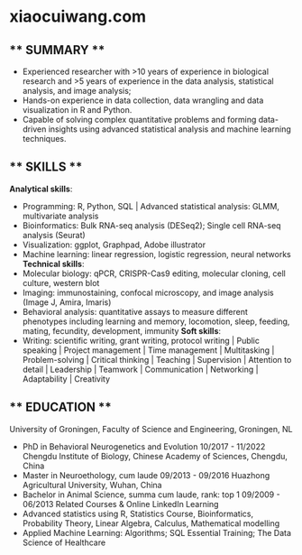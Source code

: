 # xiaocuiwang.com
## ** SUMMARY **
- Experienced researcher with >10 years of experience in biological research and >5 years of experience in the data analysis, statistical analysis, and image analysis;
-	Hands-on experience in data collection, data wrangling and data visualization in R and Python.
-	Capable of solving complex quantitative problems and forming data-driven insights using advanced statistical analysis and machine learning techniques.

## ** SKILLS **
**Analytical skills**: 
- Programming: R, Python, SQL | Advanced statistical analysis: GLMM, multivariate analysis
- Bioinformatics: Bulk RNA-seq analysis (DESeq2); Single cell RNA-seq analysis (Seurat)
- Visualization: ggplot, Graphpad, Adobe illustrator
- Machine learning: linear regression, logistic regression, neural networks
**Technical skills**: 
- Molecular biology: qPCR, CRISPR-Cas9 editing, molecular cloning, cell culture, western blot
- Imaging: immunostaining, confocal microscopy, and image analysis (Image J, Amira, Imaris)
- Behavioral analysis: quantitative assays to measure different phenotypes including learning and memory, locomotion, sleep, feeding, mating, fecundity, development, immunity 
**Soft skills**: 
- Writing: scientific writing, grant writing, protocol writing | Public speaking | Project management | Time management | Multitasking | Problem-solving | Critical thinking | Teaching | Supervision | Attention to detail | Leadership | Teamwork | Communication | Networking | Adaptability | Creativity

## ** EDUCATION **
University of Groningen, Faculty of Science and Engineering, Groningen, NL
-	PhD in Behavioral Neurogenetics and Evolution                           10/2017 - 11/2022
Chengdu Institute of Biology, Chinese Academy of Sciences, Chengdu, China
-	Master in Neuroethology, cum laude                                      09/2013 - 09/2016
Huazhong Agricultural University, Wuhan, China
-	Bachelor in Animal Science, summa cum laude, rank: top 1                09/2009 - 06/2013
Related Courses & Online LinkedIn Learning
- Advanced statistics using R, Statistics Course, Bioinformatics, Probability Theory, Linear Algebra, Calculus, Mathematical modelling
- Applied Machine Learning: Algorithms; SQL Essential Training; The Data Science of Healthcare

